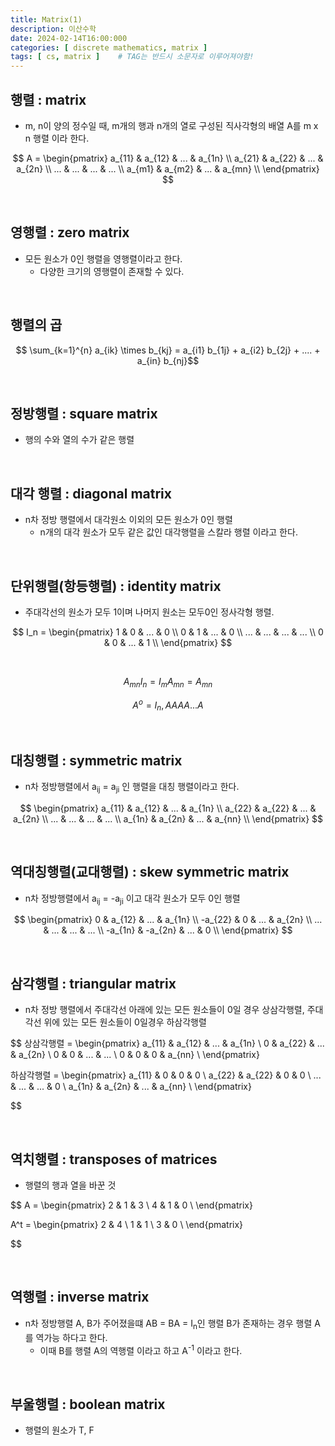 ```yaml
---
title: Matrix(1)
description: 이산수학
date: 2024-02-14T16:00:000
categories: [ discrete mathematics, matrix ]
tags: [ cs, matrix ]    # TAG는 반드시 소문자로 이루어져야함!
---
```


<h2> 행렬 : matrix </h2>

- m, n이 양의 정수일 때, m개의 행과 n개의 열로 구성된 직사각형의 배열 A를 m x n 행렬 이라 한다.

$$ A =
\begin{pmatrix}
a_{11} & a_{12} & ... & a_{1n} \\
a_{21} & a_{22} & ... & a_{2n} \\
... & ... & ... & ... \\
a_{m1} & a_{m2} & ... & a_{mn} \\
\end{pmatrix}
$$

<br>

<h2> 영행렬 : zero matrix </h2>

- 모든 원소가 0인 행렬을 영행렬이라고 한다.
  - 다양한 크기의 영행렬이 존재할 수 있다.

<br>

<h2> 행렬의 곱 </h2>

$$ \sum_{k=1}^{n} a_{ik} \times b_{kj} = a_{i1} b_{1j} + a_{i2} b_{2j} + .... + a_{in} b_{nj}$$

<br>

<h2> 정방행렬 : square matrix </h2>

- 행의 수와 열의 수가 같은 행렬

<br>

<h2> 대각 행렬 : diagonal matrix </h2>

- n차 정방 행렬에서 대각원소 이외의 모든 원소가 0인 행렬
  - n개의 대각 원소가 모두 같은 값인 대각행렬을 스칼라 행렬 이라고 한다.

<br>

<h2> 단위행렬(항등행렬) : identity matrix  </h2>

- 주대각선의 원소가 모두 1이며 나머지 원소는 모두0인 정사각형 행렬.

$$ I_n =
\begin{pmatrix}
1 & 0 & ... & 0 \\
0 & 1 & ... & 0 \\
... & ... & ... & ... \\
0 & 0 & ... & 1 \\
\end{pmatrix}
$$

<br>

$$ A_{mn}I_n = I_mA_{mn} = A_{mn} $$

$$ A^o = I_n, AAAA...A $$

<br>

<h2> 대칭행렬 : symmetric matrix</h2>

- n차 정방행렬에서 a<sub>ij</sub> = a<sub>ji</sub> 인 행렬을 대칭 행렬이라고 한다.

$$
\begin{pmatrix}
a_{11} & a_{12} & ... & a_{1n} \\
a_{22} & a_{22} & ... & a_{2n} \\
... & ... & ... & ... \\
a_{1n} & a_{2n} & ... & a_{nn} \\
\end{pmatrix}
$$

<br>

<h2> 역대칭행렬(교대행렬) : skew symmetric matrix </h2>

- n차 정방행렬에서 a<sub>ij</sub> = -a<sub>ji</sub> 이고 대각 원소가 모두 0인 행렬

$$
\begin{pmatrix}
0 & a_{12} & ... & a_{1n} \\
-a_{22} & 0 & ... & a_{2n} \\
... & ... & ... & ... \\
-a_{1n} & -a_{2n} & ... & 0 \\
\end{pmatrix}
$$

<br>


<h2> 삼각행렬 : triangular matrix </h2>

- n차 정방 행렬에서 주대각선 아래에 있는 모든 원소들이 0일 경우 상삼각행렬, 주대각선 위에 있는 모든 원소들이 0일경우 하삼각행렬

$$
상삼각행렬 =
\begin{pmatrix}
a_{11} & a_{12} & ... & a_{1n} \\
0 & a_{22} & ... & a_{2n} \\
0 & 0 & ... & ... \\
0 & 0 & 0 & a_{nn} \\
\end{pmatrix}

하삼각행렬 =
\begin{pmatrix}
a_{11} & 0 & 0 & 0 \\
a_{22} & a_{22} & 0 & 0 \\
... & ... & ... & 0 \\
a_{1n} & a_{2n} & ... & a_{nn} \\
\end{pmatrix}

$$

<br>

<h2> 역치행렬 : transposes of matrices </h2>

- 행렬의 행과 열을 바꾼 것

$$
A =
\begin{pmatrix}
2 & 1 & 3 \\
4 & 1 & 0 \\
\end{pmatrix}

A^t =
\begin{pmatrix}
2 & 4 \\
1 & 1 \\
3 & 0 \\
\end{pmatrix}

$$

<br>

<h2> 역행렬 : inverse matrix</h2>

- n차 정방행렬 A, B가 주어졌을떄 AB = BA = I<sub>n</sub>인 행렬 B가 존재하는 경우 행렬 A를 역가능 하다고 한다.
  - 이때 B를 행렬 A의 역행렬 이라고 하고 A<sup>-1</sup> 이라고 한다.

<br>

<h2> 부울행렬 : boolean matrix </h2>

- 행렬의 원소가 T, F

